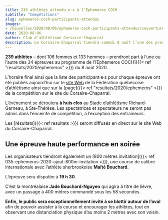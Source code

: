 ```yaml
---
title: 239 athlètes attendu·e·s à l’Ephemeros COCH
subtitle: "Compétitions"
slug: ephemeros-coch-participants-attendus
images:
- /nouvelles/2020/08/06/ephemeros-coch-participants-attendus/couverture2.jpg
date: 2020-08-06
author: Club d’athlétisme Corsaire-Chaparral
description: Le Corsaire-Chaparral tiendra samedi 8 août l’une des premières compétitions québécoises dans le contexte de la pandémie de COVID-19.
---
```


**239 athlètes** – dont 106 femmes et 133 hommes – prendront part à l’une ou l’autre des 34 épreuves au programme de l’[Ephemeros COCH]({{< ref "resultats/2020/ephemeros" >}}) du 8 août 2020.

L’horaire final ainsi que la liste des participant·e·s pour chaque épreuve ont été publiés aujourd’hui sur le [site Web](https://athletisme-quebec.ca/nouvelle?id=2657&mod=event) de la Fédération québécoise d’athlétisme ainsi que sur la [page]({{< ref "resultats/2020/ephemeros" >}}) de la compétition sur le site du Corsaire-Chaparral.

L’événement se déroulera **à huis clos** au Stade d’athlétisme Richard-Garneau, à Ste-Thérèse.
Les spectatrices et spectateurs ne seront pas admis dans l’enceinte de compétition, à l’exception des entraîneurs.

Les [résultats]({{< ref resultats >}}) seront diffusés en direct sur le site Web du Corsaire-Chaparral.

## Une épreuve haute performance en soirée

Les organisateurs tiendront également un [800 mètres invitation]({{< ref 035-ephemeros-2020-ajout-800m-invitation >}}), une course de calibre internationale avec l’athlète sherbrookoise **Maïté Bouchard**.

L’épreuve sera disputée à **19 h 30**.

C’est la montréalaise **Jade Bouchard-Nguyen** qui agira à titre de lièvre, avec un passage à 400 mètres commandé sous les 58 secondes.

**Enfin, le public sera exceptionnellement invité à se blottir autour de l’oval** afin de pouvoir assister à la course et encourager les athlètes, tout en observant une distanciation physique d’au moins 2 mètres avec son voisin.
